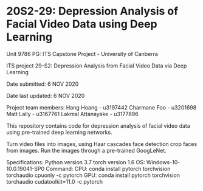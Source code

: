 # 20S2-29: Depression Analysis of Facial Video Data using Deep Learning

Unit 9786 PG: ITS Capstone Project - University of Canberra

ITS project 29-S2: Depression Analysis from Facial Video Data via Deep Learning

Date submitted: 6 NOV 2020

Date last updated: 6 NOV 2020

Project team members:
	Hang Hoang - u3197442
 	Charmane Foo - u3201698
 	Matt Lally - u3167761
 	Lakmal Attanayake - u3177896

This repository contains code for depression analysis of facial video data using pre-trained deep learning networks. 

Turn video files into images, using Haar cascades face detection crop faces from images. Run the images through a pre-trained GoogLeNet. 

Specifications:
Python version 3.7
torch version 1.6
OS: Windows-10-10.0.19041-SP0
Command: 
CPU: conda install pytorch torchvision torchaudio cpuonly -c pytorch
GPU: conda install pytorch torchvision torchaudio cudatoolkit=11.0 -c pytorch
